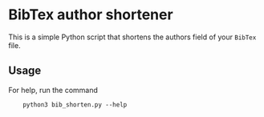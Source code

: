 # BibTex author shortener

This is a simple Python script that shortens the authors field of your `BibTex` file.

## Usage
For help, run the command
```
	python3 bib_shorten.py --help
```